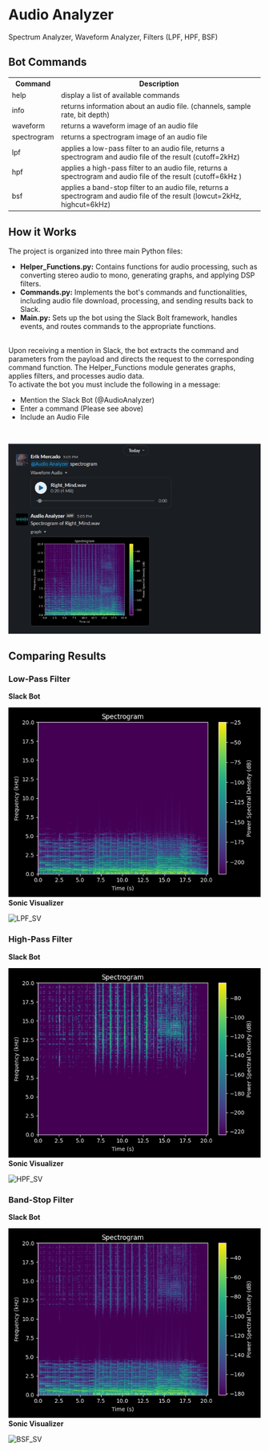 <h1>Audio Analyzer</h1>
Spectrum Analyzer, Waveform Analyzer, Filters (LPF, HPF, BSF)

<h2>Bot Commands</h2>
<table>
  <tr>
    <th>Command</th>
    <th>Description</th>
  </tr>
  <tr>
    <td>help</td>
    <td>display a list of available commands</td>
  </tr>
  <tr>
    <td>info</td>
    <td>returns information about an audio file. (channels, sample rate, bit depth)</td>
  </tr>
  <tr>
    <td>waveform</td>
    <td>returns a waveform image of an audio file</td>
  </tr>
  <tr>
    <td>spectrogram</td>
    <td>returns a spectrogram image of an audio file</td>
  </tr>
  <tr>
    <td>lpf</td>
    <td>applies a low-pass filter to an audio file, returns a spectrogram and audio file of the result (cutoff=2kHz)</td>
  </tr>
  <tr>
    <td>hpf</td>
    <td>applies a high-pass filter to an audio file, returns a spectrogram and audio file of the result (cutoff=6kHz )</td>
  </tr>
  <tr>
    <td>bsf</td>
    <td>applies a band-stop filter to an audio file, returns a spectrogram and audio file of the result (lowcut=2kHz, highcut=6kHz)</td>
  </tr>
</table>

</body>
</html>

<h2>How it Works</h2>
The project is organized into three main Python files:<br>
<ul>
  <li><b>Helper_Functions.py:</b> Contains functions for audio processing, such as converting stereo audio to mono, generating graphs, and applying DSP filters.</li>
  <li><b>Commands.py:</b> Implements the bot's commands and functionalities, including audio file download, processing, and sending results back to Slack.</li>
  <li><b>Main.py:</b> Sets up the bot using the Slack Bolt framework, handles events, and routes commands to the appropriate functions.</li>
</ul><br>
Upon receiving a mention in Slack, the bot extracts the command and parameters from the payload and directs the request to the corresponding command function. The Helper_Functions module generates graphs, applies filters, and processes audio data.
<br>
To activate the bot you must include the following in a message:
<ul>
  <li>Mention the Slack Bot (@AudioAnalyzer)</li>
  <li>Enter a command (Please see above)</li>
  <li>Include an Audio File</li>
</ul>
<br>

![HOW_TO](Assets/Images/How_To_Call_Bot.png)

<h2>Comparing Results</h2>
<h3>Low-Pass Filter</h3>
<b>Slack Bot</b><br>

![LPF](Assets/Images/Spectrograms/Right_Mind_LPF.png)
<br>
<b>Sonic Visualizer</b>
<br>

![LPF_SV](Assets/Images/Sonic_Visualizer/Right_Mind_LPF_SV.gif)

<h3>High-Pass Filter</h3>
<b>Slack Bot</b><br>

![HPF](Assets/Images/Spectrograms/Right_Mind_HPF.png)
<br>
<b>Sonic Visualizer</b>

![HPF_SV](Assets/Images/Sonic_Visualizer/Right_Mind_HPF_SV.gif)
<h3>Band-Stop Filter</h3>
<b>Slack Bot</b><br>

![BSF](Assets/Images/Spectrograms/Right_Mind_BSF.png)
<br>
<b>Sonic Visualizer</b>

![BSF_SV](Assets/Images/Sonic_Visualizer/Right_Mind_BSF_SV.gif)